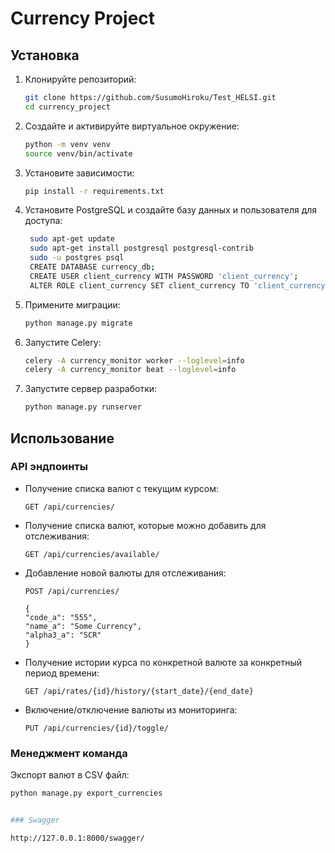 # Currency Project

## Установка

1. Клонируйте репозиторий:

    ```bash
    git clone https://github.com/SusumoHiroku/Test_HELSI.git
    cd currency_project
    ```

2. Создайте и активируйте виртуальное окружение:

    ```bash
    python -m venv venv
    source venv/bin/activate
    ```

3. Установите зависимости:

    ```bash
    pip install -r requirements.txt
    ```
4. Установите PostgreSQL и создайте базу данных и пользователя для доступа:
   ```bash
    sudo apt-get update
    sudo apt-get install postgresql postgresql-contrib
    sudo -u postgres psql
    CREATE DATABASE currency_db;
    CREATE USER client_currency WITH PASSWORD 'client_currency';
    ALTER ROLE client_currency SET client_currency TO 'client_currency';
    ```


5. Примените миграции:

    ```bash
    python manage.py migrate
    ```

6. Запустите Celery:

    ```bash
    celery -A currency_monitor worker --loglevel=info
    celery -A currency_monitor beat --loglevel=info
    ```

7. Запустите сервер разработки:

    ```bash
    python manage.py runserver
    ```

## Использование

### API эндпоинты

- Получение списка валют с текущим курсом:
    ```
    GET /api/currencies/
    ```

- Получение списка валют, которые можно добавить для отслеживания:
    ```
    GET /api/currencies/available/
    ```

- Добавление новой валюты для отслеживания:
    ```
    POST /api/currencies/
    
  {
    "code_a": "555",
    "name_a": "Some Currency",
    "alpha3_a": "SCR"
  }
    ```

- Получение истории курса по конкретной валюте за конкретный период времени:
    ```
    GET /api/rates/{id}/history/{start_date}/{end_date}
    ```

- Включение/отключение валюты из мониторинга:
    ```
    PUT /api/currencies/{id}/toggle/
    ```


### Менеджмент команда

Экспорт валют в CSV файл:

```bash
python manage.py export_currencies


### Swagger

http://127.0.0.1:8000/swagger/



